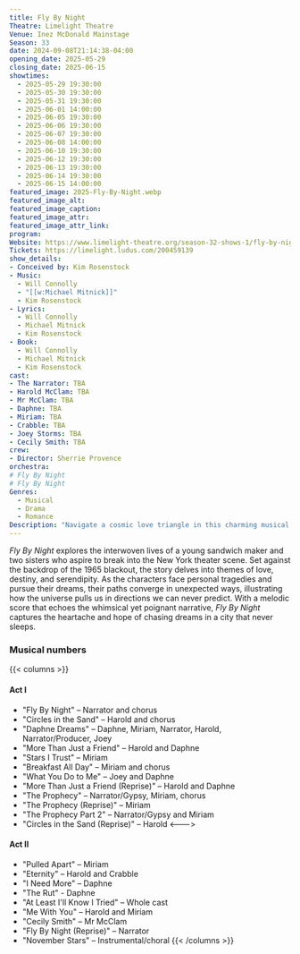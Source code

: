 ```yaml
---
title: Fly By Night
Theatre: Limelight Theatre
Venue: Inez McDonald Mainstage
Season: 33
date: 2024-09-08T21:14:38-04:00
opening_date: 2025-05-29
closing_date: 2025-06-15
showtimes:
  - 2025-05-29 19:30:00
  - 2025-05-30 19:30:00
  - 2025-05-31 19:30:00
  - 2025-06-01 14:00:00
  - 2025-06-05 19:30:00
  - 2025-06-06 19:30:00
  - 2025-06-07 19:30:00
  - 2025-06-08 14:00:00
  - 2025-06-10 19:30:00
  - 2025-06-12 19:30:00
  - 2025-06-13 19:30:00
  - 2025-06-14 19:30:00
  - 2025-06-15 14:00:00
featured_image: 2025-Fly-By-Night.webp
featured_image_alt: 
featured_image_caption: 
featured_image_attr: 
featured_image_attr_link: 
program:
Website: https://www.limelight-theatre.org/season-32-shows-1/fly-by-night
Tickets: https://limelight.ludus.com/200459139
show_details: 
- Conceived by: Kim Rosenstock
- Music:
  - Will Connolly
  - "[[w:Michael Mitnick]]"
  - Kim Rosenstock
- Lyrics: 
  - Will Connolly
  - Michael Mitnick
  - Kim Rosenstock
- Book: 
  - Will Connolly
  - Michael Mitnick
  - Kim Rosenstock
cast:
- The Narrator: TBA
- Harold McClam: TBA
- Mr McClam: TBA
- Daphne: TBA
- Miriam: TBA
- Crabble: TBA
- Joey Storms: TBA 
- Cecily Smith: TBA 
crew:
- Director: Sherrie Provence
orchestra:
# Fly By Night
# Fly By Night
Genres:
  - Musical
  - Drama
  - Romance
Description: "Navigate a cosmic love triangle in this charming musical that intertwines fate, ambition and the interconnectedness of six New Yorkers."
---
```

*Fly By Night* explores the interwoven lives of a young sandwich maker and two sisters who aspire to break into the New York theater scene. Set against the backdrop of the 1965 blackout, the story delves into themes of love, destiny, and serendipity. As the characters face personal tragedies and pursue their dreams, their paths converge in unexpected ways, illustrating how the universe pulls us in directions we can never predict. With a melodic score that echoes the whimsical yet poignant narrative, *Fly By Night* captures the heartache and hope of chasing dreams in a city that never sleeps.

### Musical numbers
{{< columns >}} 
#### Act I
- "Fly By Night" – Narrator and chorus
- "Circles in the Sand" – Harold and chorus
- "Daphne Dreams" – Daphne, Miriam, Narrator, Harold, Narrator/Producer, Joey
- "More Than Just a Friend" – Harold and Daphne
- "Stars I Trust" – Miriam
- "Breakfast All Day" – Miriam and chorus
- "What You Do to Me" – Joey and Daphne
- "More Than Just a Friend (Reprise)" – Harold and Daphne
- "The Prophecy" – Narrator/Gypsy, Miriam, chorus
- "The Prophecy (Reprise)" – Miriam
- "The Prophecy Part 2" – Narrator/Gypsy and Miriam
- "Circles in the Sand (Reprise)" – Harold
<--->
#### Act II
- "Pulled Apart" – Miriam
- "Eternity" – Harold and Crabble
- "I Need More" – Daphne
- "The Rut" - Daphne
- "At Least I'll Know I Tried" – Whole cast
- "Me With You" – Harold and Miriam
- "Cecily Smith" – Mr McClam
- "Fly By Night (Reprise)" – Narrator
- "November Stars" – Instrumental/choral
{{< /columns >}}